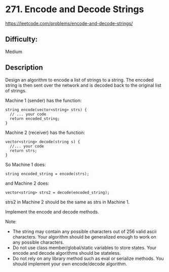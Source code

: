 # 271. Encode and Decode Strings

https://leetcode.com/problems/encode-and-decode-strings/

## Difficulty:

Medium

## Description

Design an algorithm to encode a list of strings to a string. 
The encoded string is then sent over the network and is decoded 
back to the original list of strings.

Machine 1 (sender) has the function:
```
string encode(vector<string> strs) {
  // ... your code
  return encoded_string;
}
```

Machine 2 (receiver) has the function:
```
vector<string> decode(string s) {
  //... your code
  return strs;
}
```

So Machine 1 does:
```
string encoded_string = encode(strs);
```

and Machine 2 does:

```
vector<string> strs2 = decode(encoded_string);
```

strs2 in Machine 2 should be the same as strs in Machine 1.

Implement the encode and decode methods.

Note:
- The string may contain any possible characters out of 256 valid ascii characters. 
Your algorithm should be generalized enough to work on any possible characters.
- Do not use class member/global/static variables to store states. 
Your encode and decode algorithms should be stateless.
- Do not rely on any library method such as eval or serialize methods. 
You should implement your own encode/decode algorithm.
